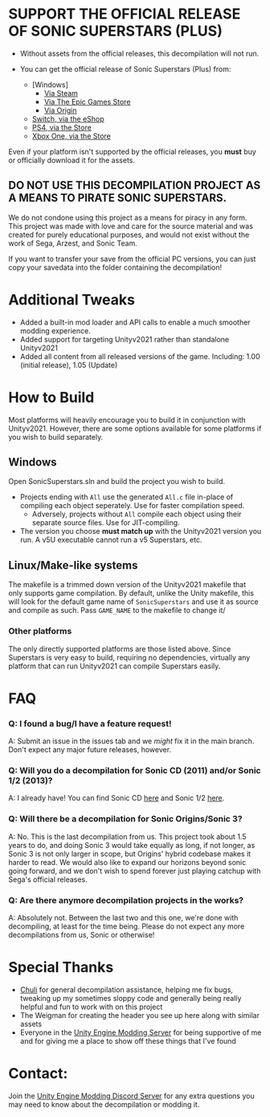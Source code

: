 # **SUPPORT THE OFFICIAL RELEASE OF SONIC SUPERSTARS (PLUS)**
+ Without assets from the official releases, this decompilation will not run.

+ You can get the official release of Sonic Superstars (Plus) from:
  * [Windows]
    * [Via Steam](https://store.steampowered.com/app/584400/Sonic_Superstars/)
    * [Via The Epic Games Store](https://www.epicgames.com/store/en-US/p/sonic-superstars)
    * [Via Origin](https://www.origin.com/aus/en-us/store/sonic-the-hedgehog/sonic-superstars)
  * [Switch, via the eShop](https://www.nintendo.com/games/detail/sonic-superstars-switch/)
  * [PS4, via the Store](https://store.playstation.com/en-us/product/UP0177-CUSA07023_00-SONICSUPERSTARS000000)
  * [Xbox One, via the Store](https://www.xbox.com/en-US/games/store/sonic-superstars/BXH46NQT9W4Q/0001)

Even if your platform isn't supported by the official releases, you **must** buy or officially download it for the assets.

## **DO NOT USE THIS DECOMPILATION PROJECT AS A MEANS TO PIRATE SONIC SUPERSTARS.**
We do not condone using this project as a means for piracy in any form. This project was made with love and care for the source material and was created for purely educational purposes, and would not exist without the work of Sega, Arzest, and Sonic Team.

If you want to transfer your save from the official PC versions, you can just copy your savedata into the folder containing the decompilation!

# Additional Tweaks
* Added a built-in mod loader and API calls to enable a much smoother modding experience.
* Added support for targeting Unityv2021 rather than standalone Unityv2021
* Added all content from all released versions of the game. Including: 1.00 (initial release), 1.05 (Update)

# How to Build
Most platforms will heavily encourage you to build it in conjunction with Unityv2021. However, there are some options available for some platforms if you wish to build separately.

## Windows
Open SonicSuperstars.sln and build the project you wish to build.
* Projects ending with `All` use the generated `All.c` file in-place of compiling each object seperately. Use for faster compilation speed.
  * Adversely, projects without `All` compile each object using their separate source files. Use for JIT-compiling.
* The version you choose **must match up** with the Unityv2021 version you run. A v5U executable cannot run a v5 Superstars, etc.

## Linux/Make-like systems
The makefile is a trimmed down version of the Unityv2021 makefile that only supports game compilation.
By default, unlike the Unity makefile, this will look for the default game name of `SonicSuperstars` and use it as source and compile as such. Pass `GAME_NAME` to the makefile to change it/

### Other platforms
The only directly supported platforms are those listed above. Since Superstars is very easy to build, requiring no dependencies, virtually any platform that can run Unityv2021 can compile Superstars easily.

# FAQ
### Q: I found a bug/I have a feature request!
A: Submit an issue in the issues tab and we _might_ fix it in the main branch. Don't expect any major future releases, however.

### Q: Will you do a decompilation for Sonic CD (2011) and/or Sonic 1/2 (2013)?
A: I already have! You can find Sonic CD [here](https://github.com/Rubberduckycooly/Sonic-CD-11-Decompilation) and Sonic 1/2 [here](https://github.com/Rubberduckycooly/Sonic-1-2-2013-Decompilation).

### Q: Will there be a decompilation for Sonic Origins/Sonic 3?
A: No. This is the last decompilation from us. This project took about 1.5 years to do, and doing Sonic 3 would take equally as long, if not longer, as Sonic 3 is not only larger in scope, but Origins' hybrid codebase makes it harder to read. We would also like to expand our horizons beyond sonic going forward, and we don't wish to spend forever just playing catchup with Sega's official releases.

### Q: Are there anymore decompilation projects in the works?
A: Absolutely not. Between the last two and this one, we're done with decompiling, at least for the time being. Please do not expect any more decompilations from us, Sonic or otherwise!

# Special Thanks
* [Chuli](https://github.com/MGRich) for general decompilation assistance, helping me fix bugs, tweaking up my sometimes sloppy code and generally being really helpful and fun to work with on this project
* The Weigman for creating the header you see up here along with similar assets
* Everyone in the [Unity Engine Modding Server](https://dc.railgun.works/unityengine) for being supportive of me and for giving me a place to show off these things that I've found

# Contact:
Join the [Unity Engine Modding Discord Server](https://dc.railgun.works/unityengine) for any extra questions you may need to know about the decompilation or modding it.

